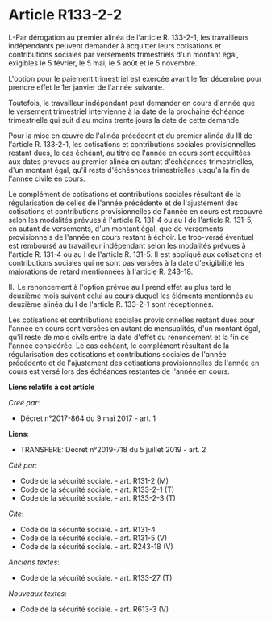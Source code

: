 # Article R133-2-2

I.-Par dérogation au premier alinéa de l'article R. 133-2-1, les travailleurs indépendants peuvent demander à acquitter leurs
cotisations et contributions sociales par versements trimestriels d'un montant égal, exigibles le 5 février, le 5 mai, le 5
août et le 5 novembre. 

L'option pour le paiement trimestriel est exercée avant le 1er décembre pour prendre effet le 1er janvier de l'année
suivante. 

Toutefois, le travailleur indépendant peut demander en cours d'année que le versement trimestriel intervienne à la date de la
prochaine échéance trimestrielle qui suit d'au moins trente jours la date de cette demande. 

Pour la mise en œuvre de l'alinéa précédent et du premier alinéa du III de l'article R. 133-2-1, les cotisations et
contributions sociales provisionnelles restant dues, le cas échéant, au titre de l'année en cours sont acquittées aux dates
prévues au premier alinéa en autant d'échéances trimestrielles, d'un montant égal, qu'il reste d'échéances trimestrielles
jusqu'à la fin de l'année civile en cours. 

Le complément de cotisations et contributions sociales résultant de la régularisation de celles de l'année précédente et de
l'ajustement des cotisations et contributions provisionnelles de l'année en cours est recouvré selon les modalités prévues à
l'article R. 131-4 ou au I de l'article R. 131-5, en autant de versements, d'un montant égal, que de versements provisionnels
de l'année en cours restant à échoir. Le trop-versé éventuel est remboursé au travailleur indépendant selon les modalités
prévues à l'article R. 131-4 ou au I de l'article R. 131-5. Il est appliqué aux cotisations et contributions sociales qui ne
sont pas versées à la date d'exigibilité les majorations de retard mentionnées à l'article R. 243-18. 

II.-Le renoncement à l'option prévue au I prend effet au plus tard le deuxième mois suivant celui au cours duquel les
éléments mentionnés au deuxième alinéa du I de l'article R. 133-2-1 sont réceptionnés. 

Les cotisations et contributions sociales provisionnelles restant dues pour l'année en cours sont versées en autant de
mensualités, d'un montant égal, qu'il reste de mois civils entre la date d'effet du renoncement et la fin de l'année
considérée. Le cas échéant, le complément résultant de la régularisation des cotisations et contributions sociales de l'année
précédente et de l'ajustement des cotisations provisionnelles de l'année en cours est versé lors des échéances restantes de
l'année en cours.

**Liens relatifs à cet article**

_Créé par_:

  - Décret n°2017-864 du 9 mai 2017 - art. 1

**Liens**:

  - TRANSFERE: Décret n°2019-718 du 5 juillet 2019 - art. 2

_Cité par_:

  - Code de la sécurité sociale. - art. R131-2 (M)
  - Code de la sécurité sociale. - art. R133-2-1 (T)
  - Code de la sécurité sociale. - art. R133-2-3 (T)

_Cite_:

  - Code de la sécurité sociale. - art. R131-4
  - Code de la sécurité sociale. - art. R131-5 (V)
  - Code de la sécurité sociale. - art. R243-18 (V)

_Anciens textes_:

  - Code de la sécurité sociale. - art. R133-27 (T)

_Nouveaux textes_:

  - Code de la sécurité sociale. - art. R613-3 (V)
